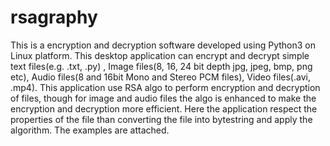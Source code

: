 # rsagraphy

This is a encryption and decryption software developed using Python3 on Linux platform. This desktop application can encrypt and decrypt simple text files(e.g. .txt, .py) , Image files(8, 16, 24 bit depth jpg, jpeg, bmp, png etc), Audio files(8 and 16bit Mono and Stereo PCM files), Video files(.avi, .mp4). 
This application use RSA algo to perform encryption and decryption of files, though for image and audio files the algo is enhanced to make the encryption and decryption more efficient. 
Here the application respect the properties of the file than converting the file into bytestring and apply the algorithm. The examples are attached.  

